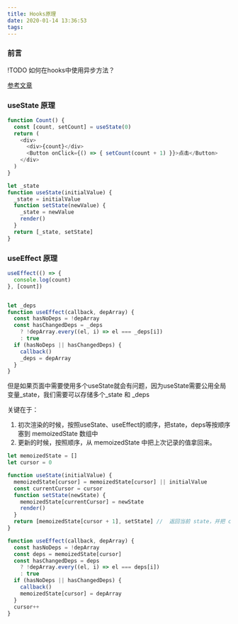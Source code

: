 ```yaml
---
title: Hooks原理
date: 2020-01-14 13:36:53
tags:
---
```


### 前言

!TODO 如何在hooks中使用异步方法？

[参考文章](https://github.com/brickspert/blog/issues/26)
<!-- more -->


### useState 原理
```js
function Count() {
  const [count, setCount] = useState(0)
  return (
    <div>
      <div>{count}</div>
      <Button onClick={() => { setCount(count + 1) }}>点击</Button>
    </div>
  )
}

let _state
function useState(initialValue) {
  _state = initialValue
  function setState(newValue) {
    _state = newValue
    render()
  }
  return [_state, setState]
}
```

### useEffect 原理
```js
useEffect(() => {
  console.log(count)
}, [count])


let _deps
function useEffect(callback, depArray) {
  const hasNoDeps = !depArray
  const hasChangedDeps = _deps
    ? !depArray.every((el, i) => el === _deps[i])
    : true
  if (hasNoDeps || hasChangedDeps) {
    callback()
    _deps = depArray
  }
}
```

但是如果页面中需要使用多个useState就会有问题，因为useState需要公用全局变量_state，我们需要可以存储多个_state 和 _deps

关键在于：
1. 初次渲染的时候，按照useState、useEffect的顺序，把state，deps等按顺序塞到 memoizedState 数组中
2. 更新的时候，按照顺序，从 memoizedState 中把上次记录的值拿回来。

```js
let memoizedState = []
let cursor = 0

function useState(initialValue) {
  memoizedState[cursor] = memoizedState[cursor] || initialValue
  const currentCursor = cursor
  function setState(newState) {
    memoizedState[currentCursor] = newState
    render()
  }
  return [memoizedState[cursor + 1], setState] //  返回当前 state，并把 cursor 加 1
}

function useEffect(callback, depArray) {
  const hasNoDeps = !depArray
  const deps = memoizedState[cursor]
  const hasChangedDeps = deps
    ? !depArray.every((el, i) => el === deps[i])
    : true
  if (hasNoDeps || hasChangedDeps) {
    callback()
    memoizedState[cursor] = depArray
  }
  cursor++
}
```
